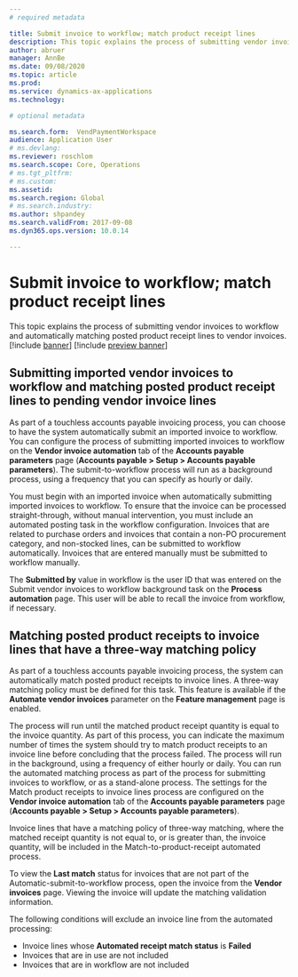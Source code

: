 ```yaml
---
# required metadata

title: Submit invoice to workflow; match product receipt lines
description: This topic explains the process of submitting vendor invoices to workflow and posted product receipt lines are matched to vendor invoices automatically.
author: abruer
manager: AnnBe
ms.date: 09/08/2020
ms.topic: article
ms.prod: 
ms.service: dynamics-ax-applications
ms.technology: 

# optional metadata

ms.search.form:  VendPaymentWorkspace
audience: Application User
# ms.devlang: 
ms.reviewer: roschlom
ms.search.scope: Core, Operations
# ms.tgt_pltfrm: 
# ms.custom: 
ms.assetid: 
ms.search.region: Global
# ms.search.industry: 
ms.author: shpandey
ms.search.validFrom: 2017-09-08
ms.dyn365.ops.version: 10.0.14

---
```


# Submit invoice to workflow; match product receipt lines
This topic explains the process of submitting vendor invoices to workflow and automatically matching posted product receipt lines to vendor invoices.  
[!include [banner](../includes/banner.md)]
[!include [preview banner](../includes/preview-banner.md)]

## Submitting imported vendor invoices to workflow and matching posted product receipt lines to pending vendor invoice lines 
As part of a touchless accounts payable invoicing process, you can choose to have the system automatically submit an imported invoice to workflow. You can configure the process of submitting imported invoices to workflow on the **Vendor invoice automation** tab of the **Accounts payable parameters** page (**Accounts payable > Setup > Accounts payable parameters**).  The submit-to-workflow process will run as a background process, using a frequency that you can specify as hourly or daily. 

You must begin with an imported invoice when automatically submitting imported invoices to workflow. To ensure that the invoice can be processed straight-through, without manual intervention, you must include an automated posting task in the workflow configuration. Invoices that are related to purchase orders and invoices that contain a non-PO procurement category, and non-stocked lines, can be submitted to workflow automatically. Invoices that are entered manually must be submitted to workflow manually.

The **Submitted by** value in workflow is the user ID that was entered on the Submit vendor invoices to workflow background task on the **Process automation** page. This user will be able to recall the invoice from workflow, if necessary.

## Matching posted product receipts to invoice lines that have a three-way matching policy
As part of a touchless accounts payable invoicing process, the system can automatically match posted product receipts to invoice lines. A three-way matching policy must be defined for this task. This feature is available if the **Automate vendor invoices** parameter on the **Feature management** page is enabled. 

The process will run until the matched product receipt quantity is equal to the invoice quantity. As part of this process, you can indicate the maximum number of times the system should try to match product receipts to an invoice line before concluding that the process failed. The process will run in the background, using a frequency of either hourly or daily. You can run the automated matching process as part of the process for submitting invoices to workflow, or as a stand-alone process. The settings for the Match product receipts to invoice lines process are configured on the **Vendor invoice automation** tab of the **Accounts payable parameters** page (**Accounts payable > Setup > Accounts payable parameters**).

Invoice lines that have a matching policy of three-way matching, where the matched receipt quantity is not equal to, or is greater than, the invoice quantity, will be included in the Match-to-product-receipt automated process. 

To view the **Last match** status for invoices that are not part of the Automatic-submit-to-workflow process, open the invoice from the **Vendor invoices** page. Viewing the invoice will update the matching validation information.

The following conditions will exclude an invoice line from the automated processing:

- Invoice lines whose **Automated receipt match status** is **Failed** 
- Invoices that are in use are not included 
- Invoices that are in workflow are not included
